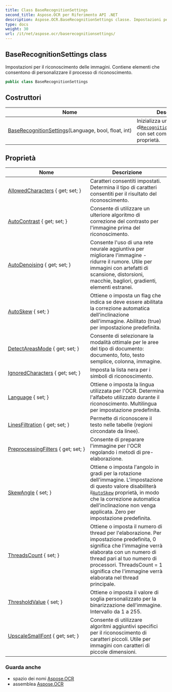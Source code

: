 ```yaml
---
title: Class BaseRecognitionSettings
second_title: Aspose.OCR per Riferimento API .NET
description: Aspose.OCR.BaseRecognitionSettings classe. Impostazioni per il riconoscimento delle immagini. Contiene elementi che consentono di personalizzare il processo di riconoscimento.
type: docs
weight: 30
url: /it/net/aspose.ocr/baserecognitionsettings/
---
```

## BaseRecognitionSettings class

Impostazioni per il riconoscimento delle immagini. Contiene elementi che consentono di personalizzare il processo di riconoscimento.

```csharp
public class BaseRecognitionSettings
```

## Costruttori

| Nome | Descrizione |
| --- | --- |
| [BaseRecognitionSettings](baserecognitionsettings/)(Language, bool, float, int) | Inizializza una nuova istanza di[`RecognitionSettings`](../recognitionsettings/)classe con set completo di proprietà. |

## Proprietà

| Nome | Descrizione |
| --- | --- |
| [AllowedCharacters](../../aspose.ocr/baserecognitionsettings/allowedcharacters/) { get; set; } | Caratteri consentiti impostati. Determina il tipo di caratteri consentiti per il risultato del riconoscimento. |
| [AutoContrast](../../aspose.ocr/baserecognitionsettings/autocontrast/) { get; set; } | Consente di utilizzare un ulteriore algoritmo di correzione del contrasto per l'immagine prima del riconoscimento. |
| [AutoDenoising](../../aspose.ocr/baserecognitionsettings/autodenoising/) { get; set; } | Consente l'uso di una rete neurale aggiuntiva per migliorare l'immagine - ridurre il rumore. Utile per immagini con artefatti di scansione, distorsioni, macchie, bagliori, gradienti, elementi estranei. |
| [AutoSkew](../../aspose.ocr/baserecognitionsettings/autoskew/) { set; } | Ottiene o imposta un flag che indica se deve essere abilitata la correzione automatica dell'inclinazione dell'immagine. Abilitato (true) per impostazione predefinita. |
| [DetectAreasMode](../../aspose.ocr/baserecognitionsettings/detectareasmode/) { get; set; } | Consente di selezionare la modalità ottimale per le aree del tipo di documento: documento, foto, testo semplice, colonna, immagine. |
| [IgnoredCharacters](../../aspose.ocr/baserecognitionsettings/ignoredcharacters/) { get; set; } | Imposta la lista nera per i simboli di riconoscimento. |
| [Language](../../aspose.ocr/baserecognitionsettings/language/) { set; } | Ottiene o imposta la lingua utilizzata per l'OCR.  Determina l'alfabeto utilizzato durante il riconoscimento. Multilingua per impostazione predefinita. |
| [LinesFiltration](../../aspose.ocr/baserecognitionsettings/linesfiltration/) { get; set; } | Permette di riconoscere il testo nelle tabelle (regioni circondate da linee). |
| [PreprocessingFilters](../../aspose.ocr/baserecognitionsettings/preprocessingfilters/) { get; set; } | Consente di preparare l'immagine per l'OCR regolando i metodi di pre-elaborazione. |
| [SkewAngle](../../aspose.ocr/baserecognitionsettings/skewangle/) { set; } | Ottiene o imposta l'angolo in gradi per la rotazione dell'immagine.  L'impostazione di questo valore disabiliterà il[`AutoSkew`](./autoskew/) proprietà, in modo che la correzione automatica dell'inclinazione non venga applicata. Zero per impostazione predefinita. |
| [ThreadsCount](../../aspose.ocr/baserecognitionsettings/threadscount/) { set; } | Ottiene o imposta il numero di thread per l'elaborazione. Per impostazione predefinita, 0 significa che l'immagine verrà elaborata con un numero di thread pari al tuo numero di processori. ThreadsCount = 1 significa che l'immagine verrà elaborata nel thread principale. |
| [ThresholdValue](../../aspose.ocr/baserecognitionsettings/thresholdvalue/) { set; } | Ottiene o imposta il valore di soglia personalizzato per la binarizzazione dell'immagine. Intervallo da 1 a 255. |
| [UpscaleSmallFont](../../aspose.ocr/baserecognitionsettings/upscalesmallfont/) { get; set; } | Consente di utilizzare algoritmi aggiuntivi specifici per il riconoscimento di caratteri piccoli. Utile per immagini con caratteri di piccole dimensioni. |

### Guarda anche

* spazio dei nomi [Aspose.OCR](../../aspose.ocr/)
* assemblea [Aspose.OCR](../../)


